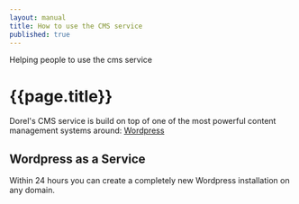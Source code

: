 ```yaml
---
layout: manual
title: How to use the CMS service
published: true
---
```


Helping people to use the cms service

# {{page.title}}

Dorel's CMS service is build on top of one of the most powerful content management systems around: [Wordpress](https://en.wikipedia.org/wiki/WordPress)

## Wordpress as a Service

Within 24 hours you can create a completely new Wordpress installation on any domain.